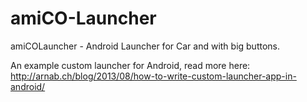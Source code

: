 amiCO-Launcher
==============

amiCOLauncher - Android Launcher for Car and with big buttons.

An example custom launcher for Android, read more here: http://arnab.ch/blog/2013/08/how-to-write-custom-launcher-app-in-android/
